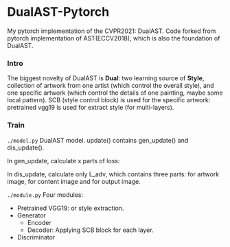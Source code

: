 # DualAST-Pytorch
My pytorch implementation of the CVPR2021: DualAST. Code forked from pytorch implementation of AST(ECCV2018), which is also the foundation of DualAST.

### Intro
The biggest novelty of DualAST is **Dual**: two learning source of **Style**, collection of artwork from one artist (which control the overall style), and one specific artwork (which control the details of one painting, maybe some local pattern). SCB (style control block) is used for the specific artwork: pretrained vgg19 is used for extract style (for multi-layers).

### Train
`./model.py`
DualAST model. update() contains gen_update() and dis_update(). 

In gen_update, calculate x parts of loss:

In dis_update, calculate only L_adv, which contains three parts: for artwork image, for content image and for output image. 

`./module.py`
Four modules:
- Pretrained VGG19: or style extraction.
- Generator
  - Encoder
  - Decoder: Applying SCB block for each layer.
- Discriminator
